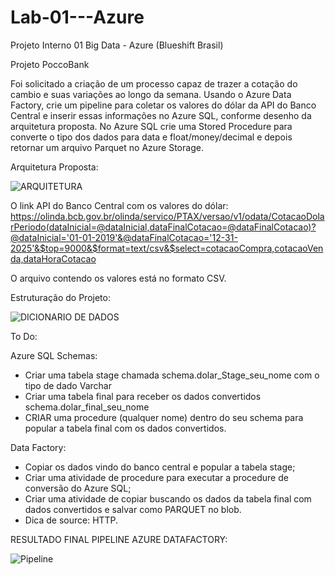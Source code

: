 # Lab-01---Azure
Projeto Interno 01 Big Data - Azure (Blueshift Brasil)

Projeto PoccoBank

Foi solicitado a criação de um processo capaz de trazer a cotação do cambio e suas variações ao longo da semana. Usando o Azure Data Factory, crie um pipeline para coletar os valores do dólar da API do Banco Central e inserir essas informações no Azure SQL, conforme desenho da arquitetura proposta. 
No Azure SQL crie uma Stored Procedure para converte o tipo dos dados para data e float/money/decimal e depois retornar um arquivo Parquet no Azure Storage. 

Arquitetura Proposta:

![ARQUITETURA](https://user-images.githubusercontent.com/57818977/220187836-817ab9fb-d9d1-4196-bbec-ddb59168d096.png)

O link API do Banco Central com os valores do dólar: https://olinda.bcb.gov.br/olinda/servico/PTAX/versao/v1/odata/CotacaoDolarPeriodo(dataInicial=@dataInicial,dataFinalCotacao=@dataFinalCotacao)?@dataInicial='01-01-2019'&@dataFinalCotacao='12-31-2025'&$top=9000&$format=text/csv&$select=cotacaoCompra,cotacaoVenda,dataHoraCotacao

O arquivo contendo os valores está no formato CSV.

Estruturação do Projeto:

![DICIONARIO DE DADOS](https://user-images.githubusercontent.com/57818977/220189519-f1a5b7e0-cecf-434f-8a40-1ae7a25d77b7.png)


To Do:

Azure SQL
Schemas:
- Criar uma tabela stage chamada schema.dolar_Stage_seu_nome com o tipo de dado Varchar
- Criar uma tabela final para receber os dados convertidos schema.dolar_final_seu_nome
- CRIAR uma procedure (qualquer nome) dentro do seu schema para popular a tabela final com os dados convertidos.


Data Factory:
- Copiar os dados vindo do banco central e popular a tabela stage;
- Criar uma atividade de procedure para executar a procedure de conversão do Azure SQL;
- Criar uma atividade de copiar buscando os dados da tabela final com dados convertidos e salvar como PARQUET no blob.
- Dica de source: HTTP.


RESULTADO FINAL PIPELINE AZURE DATAFACTORY:

![Pipeline](https://user-images.githubusercontent.com/57818977/220189104-15b630e4-95c4-4e15-95ac-5ca1a3410982.png)
